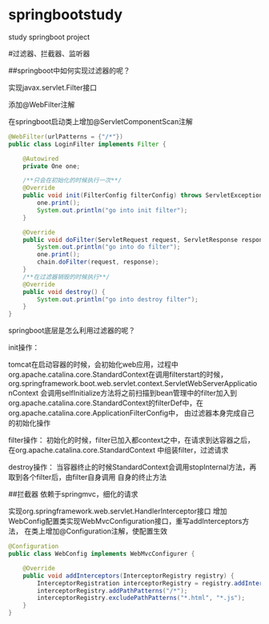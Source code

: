 # springbootstudy
study springboot project

#过滤器、拦截器、监听器

##springboot中如何实现过滤器的呢？

实现javax.servlet.Filter接口

添加@WebFilter注解

在springboot启动类上增加@ServletComponentScan注解

```java
@WebFilter(urlPatterns = {"/*"})
public class LoginFilter implements Filter {

    @Autowired
    private One one;

    /**只会在初始化的时候执行一次**/
    @Override
    public void init(FilterConfig filterConfig) throws ServletException {
        one.print();
        System.out.println("go into init filter");
    }

    @Override
    public void doFilter(ServletRequest request, ServletResponse response, FilterChain chain) throws IOException, ServletException {
        System.out.println("go into do filter");
        one.print();
        chain.doFilter(request, response);
    }
    /**在过滤器销毁的时候执行**/
    @Override
    public void destroy() {
        System.out.println("go into destroy filter");
    }
}
```

springboot底层是怎么利用过滤器的呢？

init操作：

tomcat在启动容器的时候，会初始化web应用，过程中org.apache.catalina.core.StandardContext在调用filterstart的时候，org.springframework.boot.web.servlet.context.ServletWebServerApplicationContext
会调用selfInitialize方法将之前扫描到bean管理中的filter加入到org.apache.catalina.core.StandardContext的filterDef中，在org.apache.catalina.core.ApplicationFilterConfig中，
由过滤器本身完成自己的初始化操作

filter操作：
初始化的时候，filter已加入都context之中，在请求到达容器之后，在org.apache.catalina.core.StandardContext
中组装filter，过滤请求

destroy操作：
当容器终止的时候StandardContext会调用stopInternal方法，再取到各个filter后，由filter自身调用
自身的终止方法

##拦截器
依赖于springmvc，细化的请求

实现org.springframework.web.servlet.HandlerInterceptor接口
增加WebConfig配置类实现WebMvcConfiguration接口，重写addInterceptors方法，
在类上增加@Configuration注解，使配置生效
```java
@Configuration
public class WebConfig implements WebMvcConfigurer {

    @Override
    public void addInterceptors(InterceptorRegistry registry) {
        InterceptorRegistration interceptorRegistry = registry.addInterceptor(new AdminInterceptor());
        interceptorRegistry.addPathPatterns("/*");
        interceptorRegistry.excludePathPatterns("*.html", "*.js");
    }
}
```